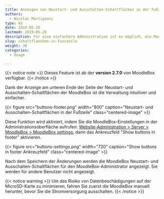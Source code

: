 ```yaml
---
title: Anzeigen von Neustart- und Ausschalten-Schaltflächen in der Fußzeile
authors:
  - Nicolas Martignoni
type: kb
date: 2019-05-20
lastmod: 2019-05-20
description: Für eine einfachere Administration ist es möglich, die MoodleBox Neustart- und Ausschalten-Schaltflächen in der Fußzeile aller Moodle-Seiten anzuzeigen.
slug: schaltflaechen-in-fusszeile
weight: 30
categories:
  - Usage

---
```

{{< notice note >}}
Dieses Feature ist ab der __version 2.7.0__ von MoodleBox verfügbar.
{{< /notice >}}

Dank der Anzeige am unteren Ende der Seite der Neustart- und Ausschalten-Schaltflächen der MoodleBox ist die Verwaltung intuitiver und einfacher.

{{< figure src="buttons-footer.png" width="800" caption="Neustart- und Ausschalten-Schaltflächen in der Fußzeile" class="centered-image" >}}

Diese Funktion wird aktiviert, indem Sie die MoodleBox-Einstellungen in der Administrationsoberfläche aufrufen: [Website-Administration > Server > MoodleBox > MoodleBox settings][1], dann das Ankreuzfeld "Show buttons in footer" aktivieren.

{{< figure src="buttons-settings.png" width="720" caption="Show buttons in footer Ankreuzfeld" class="centered-image" >}}

Nach dem Speichern der Änderungen werden die MoodleBox Neustart- und Ausschalten-Schaltflächen für den MoodleBox-Administrator angezeigt. Sie werden für andere Benutzer nicht angezeigt.

{{< notice warning >}}
Um das Risiko von Datenbeschädigungen auf der MicroSD-Karte zu minimieren, fahren Sie zuerst die MoodleBox manuell herunter, bevor Sie die Stromversorgung ausschalten.
{{< /notice >}}

 [1]: http://moodlebox.home/admin/settings.php?section=tool_moodlebox_settings
